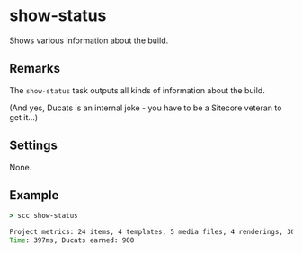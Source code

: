 show-status
===========
Shows various information about the build.

Remarks
-------
The `show-status` task outputs all kinds of information about the build.

(And yes, Ducats is an internal joke - you have to be a Sitecore veteran to get it...)

Settings
--------
None.

Example
-------
```cmd
> scc show-status

Project metrics: 24 items, 4 templates, 5 media files, 4 renderings, 30 files
Time: 397ms, Ducats earned: 900
```